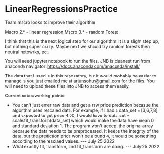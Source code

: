 # LinearRegressionsPractice
Team macro looks to improve their algorithm

Macro 2.* - linear regression
Macro 3.* - random Forest

I think that this is the next logical step for our algorithm.  It is a slight step up, but nothing super crazy.  Maybe next we should try random forests then neutral netowrks, ect.

You will need jupyter notebook to run the files. JNB is cleanest run from anaconda navigator: https://docs.anaconda.com/anaconda/install/

The data that I used is in this reposatory, but it would probably be easier to manage is you just emailed me at arjunsohur@gmail.com for the files.  You will need to upload these files into JNB to access them easily.



Current notes/working points:
 - You can't just enter raw data and get a raw price prediction becasue the algorithm uses rescaled data.  For example, if I had a data_set = [3,6,7,8] and expected to get price 4.00, I would have to data_set = scale.fit_transform(data_set) which would make the data have mean 0 and standard deviation 1.  The program won't accept the original array becasue the data needs to be preprocessed.  It keeps the integrity of the data, but the prediction price won't be around 4, it would be something according to the resclaed values.  ---  July 25 2022
 - What exactly fit, transform, and fit_transform are doing.  ---  July 25 2022

